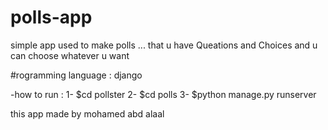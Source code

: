 # polls-app
simple app used to make polls ...
that u have Queations and Choices 
and u can choose whatever u want


#rogramming language  : django



-how to run :
1- $cd pollster
2- $cd polls
3- $python manage.py runserver


this app made by mohamed abd alaal 
